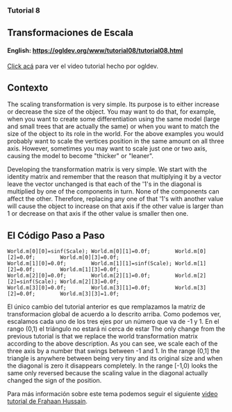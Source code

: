### Tutorial 8
## Transformaciones de Escala

#### English: https://ogldev.org/www/tutorial08/tutorial08.html

[Click acá](https://www.youtube.com/watch?v=pLFXNmbDZk8) para ver el video tutorial hecho por ogldev.

## Contexto
The scaling transformation is very simple. Its purpose is to either increase or decrease the size of the object. You may want to do that, for example, when you want to create some differentiation using the same model (large and small trees that are actually the same) or when you want to match the size of the object to its role in the world. For the above examples you would probably want to scale the vertices position in the same amount on all three axis. However, sometimes you may want to scale just one or two axis, causing the model to become "thicker" or "leaner".

Developing the transformation matrix is very simple. We start with the identity matrix and remember that the reason that multiplying it by a vector leave the vector unchanged is that each of the '1's in the diagonal is multiplied by one of the components in turn. None of the components can affect the other. Therefore, replacing any one of that '1's with another value will cause the object to increase on that axis if the other value is larger than 1 or decrease on that axis if the other value is smaller then one.


## El Código Paso a Paso

```
World.m[0][0]=sinf(Scale); World.m[0][1]=0.0f;        World.m[0][2]=0.0f;        World.m[0][3]=0.0f;
World.m[1][0]=0.0f;        World.m[1][1]=sinf(Scale); World.m[1][2]=0.0f;        World.m[1][3]=0.0f;
World.m[2][0]=0.0f;        World.m[2][1]=0.0f;        World.m[2][2]=sinf(Scale); World.m[2][3]=0.0f;
World.m[3][0]=0.0f;        World.m[3][1]=0.0f;        World.m[3][2]=0.0f;        World.m[3][3]=1.0f;
```

El único cambio del tutorial anterior es que remplazamos la matriz de transformacion global de acuerdo a lo descrito arriba. Como podemos ver, escalamos cada uno de los tres ejes por un número que va de -1 y 1. En el rango (0,1) el triángulo no estará ni cerca de estar 
The only change from the previous tutorial is that we replace the world transformation matrix according to the above description. As you can see, we scale each of the three axis by a number that swings between -1 and 1. In the range (0,1] the triangle is anywhere between being very tiny and its original size and when the diagonal is zero it disappears completely. In the range [-1,0) looks the same only reversed because the scaling value in the diagonal actually changed the sign of the position.

Para más información sobre este tema podemos seguir el siguiente [video tutorial de Frahaan Hussain](https://www.youtube.com/watch?v=aJRrgka4dpU&list=PLRtjMdoYXLf6zUMDJVRZYV-6g6n62vet8&index=11).

